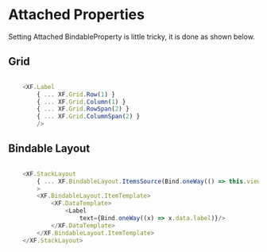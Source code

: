 # Attached Properties

Setting Attached BindableProperty is little tricky, it is done as shown below.

## Grid
```typescript

    <XF.Label
        { ... XF.Grid.Row(1) }
        { ... XF.Grid.Column(1) }
        { ... XF.Grid.RowSpan(2) }
        { ... XF.Grid.ColumnSpan(2) }
        />

```

## Bindable Layout
```typescript

    <XF.StackLayout
        { ... XF.BindableLayout.ItemsSource(Bind.oneWay(() => this.viewModel.items)) }
        >
        <XF.BindableLayout.ItemTemplate>
            <XF.DataTemplate>
                <Label
                    text={Bind.oneWay((x) => x.data.label)}/>
            </XF.DataTemplate>
        </XF.BindableLayout.ItemTemplate>
    </XF.StackLayout>

```